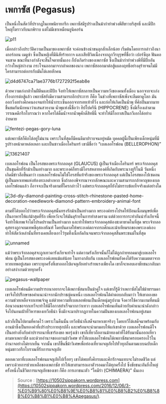 # เพกาซัส \(Pegasus\)

เป็นหนึ่งในสัตว์ที่ปรากฎในเทพนิยายกรีก เพกาซัสมีรูปร่างเป็นม้ากำยำพ่วงพีสีขาวบริสุทธิ์ และมีปีกใหญ่โตราวกับนกพิราบ แต่ไม่มีเขาเหมือนยูนิคอร์น

![p11](https://10502sippakorn.files.wordpress.com/2016/12/p11.jpg?w=392&h=463)

เมื่อกล่าวถึงประวัติความเป็นมาของเพกาซัส จะค่อนข้างน่าขนลุกสักเล็กน้อย เริ่มต้นโดยการกล่าวถึงนางกอร์กอน เมดูซ่า ซึ่งเป็นหญิงที่มีนิสัยร้ายกาจ และเสียชีวิตเนื่องจากถูกวีรบุรุษที่ชื่อว่า เปอร์ซีอุล ฟันคอจนขาด ขณะที่นางกำลังจะสิ้นใจตายนั้นเอง ก็บังเกิดร่างของเพกาซัส ซึ่งเป็นม้ากำยำพ่วงพีที่มีปีกอันกว้างใหญ่สง่างาม กระโจนออกมาจากลำคอของนาง เพกาซัสออกมาต่อสู้แผลงฤทธิ์อย่างดุร้ายจนไม่มีใครสามารถต่อกรกับมันได้เลยสักคน

![d4d6747ca71ae3776b1727292f5eab8e](https://10502sippakorn.files.wordpress.com/2016/12/d4d6747ca71ae3776b1727292f5eab8e.jpg?w=249&h=364)

ด้วยความเก่งกล้าในฝีตีนและฝีปีก จึงทำให้เพกาซัสกลายเป็นความหวังของคนทั้งเมือง นอกจากจะเก่งเรื่องการต่อสู้แล้ว เพกาซัสยังมีความสามารถอีกประการ ก็คือ ในช่วงที่เพกาซัสเพิ่งจะลืมตาดูโลก มันออกวิ่งอย่างคึกคนองจนทำให้น้ำกระเซ็นออกจากรอยเท้าที่วิ่ง และก่อให้เกิดเป็นน้ำพุ ที่ศิลปินมากมายชื่นชมกันนักหนาว่าแสนสวยงาม น้ำพุแห่งนี้ชื่อว่า ฮิปโปครีนี \(HIPPOCRENE\) ซึ่งมีเรื่องเล่าตามวรรณคดีกรีกโบราณว่า หากใครได้ดื่มน้ำจากน้ำพุศักดิ์สิทธิ์นี้ จะทำให้มีโอกาสเป็นกวีเอกได้อย่างง่ายดาย

![fentezi-pegas-gory-luna](https://10502sippakorn.files.wordpress.com/2016/12/fentezi-pegas-gory-luna.jpg?w=487&h=389)

แต่เพกาซัสก็คึกได้อยู่ไม่นาน เพราะในที่สุดก็มีคนดีมาปราบจนอยู่หมัด บุคคลผู้นี้เป็นเพียงเด็กหนุ่มที่มีรูปร่างหน้าตาหล่อเหลา และเป็นชาวเมืองโครินทร์ เขามีชื่อว่า “เบลเลอโรฟอน \(BELLEROPHON\)”

![13621407](https://10502sippakorn.files.wordpress.com/2016/12/13621407.jpg?w=331&h=418)

เบลเลอโรฟอน เป็นโอรสของพระเจ้ากลอคุส \(GLAUCUS\) ผู้เป็นเจ้าเมืองโครินทร์ พระเจ้ากลอคุสเป็นขุนศึกที่รักม้าเป็นอย่างมาก และพระองค์ก็ทรงมีโอรสหลายองค์ที่เกิดกับพระนางยูรีโนมี วันหนึ่ง เกิดมีข่าวลือขึ้นมาว่า เบลเลอโรฟอนไม่ใช่โอรสที่แท้จริงของพระเจ้ากลอคุส แต่เป็นโอรสของโปเซดอนผู้เป็นมหาเทพแห่งท้องทะเลต่างหาก ซึ่งถ้าลองพิจารณาจากลักษณะและความสามารถกล้าหาญของเบลเลอโรฟอนแล้ว ก็อาจจะเป็นจริงตามที่ใครกล่าวไว้ แต่พระเจ้ากลอคุสก็ยังไม่ทราบข้อเท็จจริงแต่อย่างใด

![3d-diy-diamond-painting-cross-stitch-rhinestone-pasted-home-decoration-needlework-diamond-pattern-embroidery-animal-font](https://10502sippakorn.files.wordpress.com/2016/12/3d-diy-diamond-painting-cross-stitch-rhinestone-pasted-home-decoration-needlework-diamond-pattern-embroidery-animal-font.jpg?w=399&h=399)

ตามที่ได้บอกไปว่าพระเจ้ากลอคุสนั้นทรงรักม้าเป็นอย่างมาก พระองค์ทรงโปรดให้ป้อนเนื้อมนุษย์เพื่อเป็นอาหารให้แก่ม้าสุดที่รัก เพื่อหวังจะให้มันดุร้ายในการทำสงคราม แต่ด้วยการกระทำอันน่ารังเกียจนี้ จึงทำให้เทพเจ้าไม่โปรดปรานเป็นอย่างมาก และทำให้พระเจ้ากลอคุสต้องชะตาขาดในที่สุด พระเจ้ากลอคุสทรงถูกจอมเทพซีอุสลงทัณฑ์ โดยบันดาลให้พระองค์ตกจากรถศึกและม้าเทียมรถของพระองค์เอง ทำให้สัตว์เหล่านั้นที่ทรงเคยเลี้ยงเอาไว้รุมทึ้งเนื้อกัดกินจนพระเจ้ากลอคุสสิ้นพระชนม์ในที่สุด

![unnamed](https://10502sippakorn.files.wordpress.com/2016/12/unnamed.png?w=430&h=258)

แม้ว่าพระเจ้ากลอคุสจะถูกเทวดารังเกียจเท่าไร แต่ความรังเกียจนั้นก็ไม่ได้ถูกถ่ายทอดมาสู่เบลเลอโรฟอน ผู้เป็นโอรสของพระองค์เลยแม้แต่น้อย ในทางกลับกัน เบลเลอโรฟอนยังคงได้รับความเมตตาจากทวยเทพอยู่เสมอ เพราะทุกครั้งที่เขาออกไปผจญภัยอย่างร้ายแรงเพียงใด เขาก็จะหอบเอาชัยชนะกลับมาอย่างสง่างามด้วยทุกครั้ง

![pegasus-wallpaper](https://10502sippakorn.files.wordpress.com/2016/12/pegasus-wallpaper.jpg?w=484&h=363)

เบลเลอโรฟอนมีความปรารถนาอยากจะได้เพกาซัสมาเป็นม้าคู่ใจ แต่เขาก็รู้ดีว่าเพกาซัสไม่ใช่ม้าธรรมดา เขาจึงไปปรึกษาขอคำแนะนำจากนักปราชญ์คนหนึ่ง เบลเลอโรฟอนได้คำตอบกลับมาว่า ให้เขาลองขอความช่วยเหลือจากเทพเจ้าดู แต่ด้วยความที่เบลเลอฟอนเป็นเด็กหนุ่มรูปงาม จึงควรใช้ความงามที่ตนมีอ้อนวอนขอจากเทวีจะทำให้มีโอกาสสำเร็จมากกว่าเทวา เบลเลอโรฟอนเห็นด้วยกับคำแนะนำดังกล่าว จึงไปนอนเฝ้าที่วิหารของเทวีอธีน่า ซึ่งมักจะมาปรากฎกายในความฝันของเบลเลอโรฟอนอยู่เสมอ

แล้วก็เป็นไปตามที่คาดไว้ เพราะในคืนนั้น เทวีอธีน่าก็เสด็จมาหาเขาจริงๆ โดยเทวีได้เสด็จมาพร้อมกับอานม้าซึ่งเป็นทองคำที่เปร่งประกายสุกปลั่ง และพร้อมจะนำมามอบให้แก่เขาด้วย เบลเลอโรฟอนดีใจเป็นอย่างยิ่งกับคำปรารถนาที่เขาร้องขอ พอรุ่งเช้า เขาก็เที่ยวถืออานม้าทองคำที่ได้รับมานั้นออกเที่ยวตามหาเพกาซัส และด้วยอำนาจของอานม้าวิเศษ ทำให้เบลเลอโรฟอนได้เพกาซัสมาครอบครองไว้ในอำนาจอย่างไม่ยากเย็น จากนั้น เขาก็ขึ้นขี่ม้าวิเศษเพื่อท่องเที่ยวผจญภัยไปทั่วทุกถิ่นตามแบบฉบับเด็กหนุ่มชาวกรีกโบราณที่รักการผจญภัย

ตลอดเวลาที่เบลเลอโรฟอนผจญภัยไปเรื่อยๆ เขาได้พบทั้งศึกรบและศึกรักจนแทบจะไม่รอดชีวิต แต่เพราะด้วยการช่วยเหลือของเพกาซัส ทำให้เขาสามารถเอาตัวรอดมาได้ทุกครั้งไป ซึ่งชัยชนะอันยิ่งใหญ่ครั้งหนึ่งในชีวิตการผจญภัยของเขา ก็คือ การเอาชนะตัว “ไคมีร่า \(CHIMAERA\)” นั่นเอง

> Source : [https://10502sippakorn.wordpress.com](https://10502sippakorn.wordpress.com/2016/12/06/3-%E0%B9%80%E0%B8%9E%E0%B8%81%E0%B8%B2%E0%B8%8B%E0%B8%B1%E0%B8%AApegasus/).


